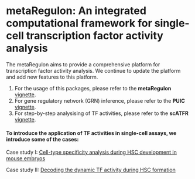 # metaRegulon: An integrated computational framework for single-cell transcription factor activity analysis

The metaRegulon aims to provide a comprehensive platform for transcription factor activity analysis. We continue to update the platform and add new features to this platform. 
[](Figure_1.png)
1. For the usage of this packages, please refer to the **metaRegulon** [vignette](https://hmutpw.github.io/metaRegulon/).
2. For gene regulatory network (GRN) inference, please refer to the **PUIC** [vignette](https://hmutpw.github.io/PUIC/).
3. For step-by-step analysising of TF activities, please refer to the **scATFR** [vignette](https://hmutpw.github.io/scATFR/).

#### To introduce the application of TF activities in single-cell assays, we introduce some of the cases:

Case study I: [Cell-type specificity analysis during HSC development in mouse embryos](https://hmutpw.github.io/metaRegulon/Case1.html)

Case study II: [Decoding the dynamic TF activity during HSC formation](https://hmutpw.github.io/metaRegulon/Case2.html)
